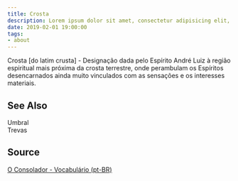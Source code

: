 ```yaml
---
title: Crosta
description: Lorem ipsum dolor sit amet, consectetur adipisicing elit, sed do eiusmod tempor incididunt ut labore et dolore magna aliqua.  TODO
date: 2019-02-01 19:00:00
tags:
- about
---
```


Crosta [do latim crusta] - Designação dada pelo Espírito André Luiz à região espiritual mais próxima da crosta terrestre, onde perambulam os Espíritos desencarnados ainda muito vinculados com as sensações e os interesses materiais.
 

## See Also
Umbral  
Trevas  

## Source
[O Consolador - Vocabulário (pt-BR)](http://www.oconsolador.com.br/linkfixo/vocabulario/principal.html)


